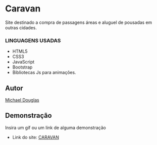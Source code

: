 
# Caravan 

Site destinado a compra de passagens áreas e aluguel de pousadas em outras cidades.



### LINGUAGENS USADAS 

- HTML5
- CSS3
- JavaScript 
- Bootstrap
- Bibliotecas Js para animações. 
## Autor
 [Michael Douglas ](https://www.github.com/Miked0)


## Demonstração

Insira um gif ou um link de alguma demonstração

- Link do site: [CARAVAN](caravan-origamid.vercel.app)


